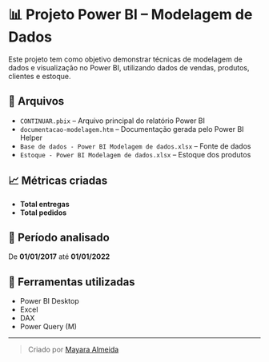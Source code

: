 # 📊 Projeto Power BI – Modelagem de Dados

Este projeto tem como objetivo demonstrar técnicas de modelagem de dados e visualização no Power BI, utilizando dados de vendas, produtos, clientes e estoque.

## 🔧 Arquivos

- `CONTINUAR.pbix` – Arquivo principal do relatório Power BI
- `documentacao-modelagem.htm` – Documentação gerada pelo Power BI Helper
- `Base de dados - Power BI Modelagem de dados.xlsx` – Fonte de dados
- `Estoque - Power BI Modelagem de dados.xlsx` – Estoque dos produtos

## 📈 Métricas criadas

- **Total entregas**
- **Total pedidos**

## 📅 Período analisado

De **01/01/2017** até **01/01/2022**

## 🧠 Ferramentas utilizadas

- Power BI Desktop
- Excel
- DAX
- Power Query (M)

---

> Criado por [Mayara Almeida](https://github.com/MayaraCAlmeida)
